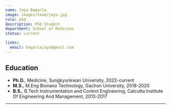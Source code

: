 ```yaml
---
name: Jaya Bagaria
image: images/team/jaya.jpg
role: phd
description: PhD Student
department: School of Medicine
status: current

links:
  email: bagariajaya@gmail.com
---
```

  
## **Education**
* **Ph.D.**, Medicine, Sungkyunkwan University, 2022-current
* **M.S.**, M.Eng Bionano Technology, Gachon University, 2018-2020
* **B.S.**, B.Tech Instrumentation and Control Engineering, Calcutta Institute Of Engineering And Management, 2013-2017

---
